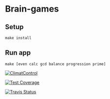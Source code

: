 # Brain-games

## Setup
`make install`

## Run app
`make [even calc gcd balance progression prime]`

[![ClimatControl](https://api.codeclimate.com/v1/badges/067a05598715cf095230/maintainability)](https://codeclimate.com/github/Yorickov/project-lvl1-s160/maintainability)

[![Test Coverage](https://api.codeclimate.com/v1/badges/067a05598715cf095230/test_coverage)](https://codeclimate.com/github/Yorickov/project-lvl1-s160/test_coverage)

[![Travis Status](https://travis-ci.org/Yorickov/project-lvl1-s160.svg?branch=master)](https://travis-ci.org/Yorickov/project-lvl1-s160)
